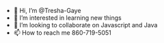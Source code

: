 - 👋 Hi, I’m @Tresha-Gaye
- 👀 I’m interested in learning new things
- 🌱 I’m looking to collaborate on Javascript and Java
- 📫 How to reach me 860-719-5051

<!---
Tresha-Gaye/Tresha-Gaye is a ✨ special ✨ repository because its `README.md` (this file) appears on your GitHub profile.
You can click the Preview link to take a look at your changes.
--->
